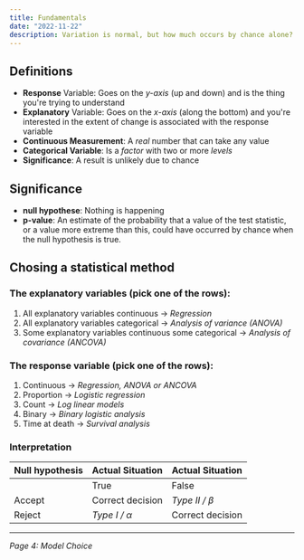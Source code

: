 ```yaml
---
title: Fundamentals
date: "2022-11-22"
description: Variation is normal, but how much occurs by chance alone?  Statistics answers this question.
---
```



## Definitions

* **Response** Variable: Goes on the *y-axis* (up and down) and is the thing you're trying to understand
* **Explanatory** Variable: Goes on the *x-axis* (along the bottom) and you're interested in the extent of change is associated with the response variable
* **Continuous Measurement**: A *real* number that can take any value
* **Categorical Variable**: Is a *factor* with two or more *levels*
* **Significance**: A result is unlikely due to chance

## Significance

* **null hypothese**: Nothing is happening
* **p-value**: An estimate of the probability that a value of the test statistic, or a value more extreme than this, could have occurred by chance when the null hypothesis is true.

## Chosing a statistical method

### The explanatory variables (pick one of the rows):

1. All explanatory variables continuous → *Regression*
1. All explanatory variables categorical → *Analysis of variance (ANOVA)*
1. Some explanatory variables continuous some categorical → *Analysis of covariance (ANCOVA)*

### The response variable (pick one of the rows):

1. Continuous → *Regression, ANOVA or ANCOVA*
1. Proportion → *Logistic regression*
1. Count → *Log linear models*
1. Binary → *Binary logistic analysis*
1. Time at death → *Survival analysis*

### Interpretation

Null hypothesis | Actual Situation | Actual Situation
---|---|---
 | | True |  False
Accept | Correct decision | *Type II / β*
Reject | *Type I / α* | Correct decision


___
*Page 4: Model Choice*